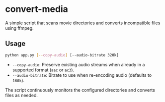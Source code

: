 # convert-media

A simple script that scans movie directories and converts incompatible files using ffmpeg.

## Usage

```bash
python app.py [--copy-audio] [--audio-bitrate 320k]
```

- `--copy-audio`: Preserve existing audio streams when already in a supported format (`aac` or `ac3`).
- `--audio-bitrate`: Bitrate to use when re-encoding audio (defaults to `160k`).

The script continuously monitors the configured directories and converts files as needed.
